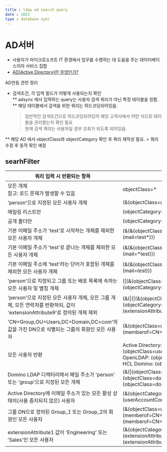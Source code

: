 ```yaml
---
title : ldap ad search query
date : 2023
type : database sync
---
```


# AD서버
- 사용자가 마이크로소프트 IT 환경에서 업무를 수행하는 데 도움을 주는 데이터베이스이자 서비스 집합
- [AD(Active Directory)란 무엇인가?](https://m.blog.naver.com/quest_kor/221487945625)

 AD연동 관련 정리    
- 검색조건, 각 입력 필드가 어떻게 사용되는지 확인    
** adsync 에서 입력하는 query는 사용자 검색 쿼리가 아닌 특정 테이블을 칭함.     
** 해당 테이블에서 검색을 위한 쿼리는 하드코딩되어있음.     
  > 일반적인 검색조건으로 하드코딩되어있어 해당 고객사에서 어떤 식으로 테이블을 관리했는지 확인 필요    
  > 현재 검색 쿼리는 사용자일 경우 조회가 되도록 되어있음.
  > 
** 해당 AD 에서 objectClass와 objectCategory 확인 후 쿼리 재작성 필요. > 쿼리 수정 후 동작 확인 예정

## searhFilter
|  쿼리 입력 시 반환되는 항목 |  LDAP 검색 쿼리 |
|---|---|
| 모든 개체 <br> 참고: 로드 문제가 발생할 수 있음  |  objectClass=* |
|  'person'으로 지정된 모든 사용자 개체 | (&(objectClass=user)(objectCategory=person))  |
|  메일링 리스트만 | (objectCategory=group)  |
| 공개 폴더만  |  (objectCategory=publicfolder) |
| 기본 이메일 주소가 'test'로 시작하는 개체를 제외한 모든 사용자 개체  |  (&(&(objectClass=user)(objectCategory=person))(!(mail=test*))) |
| 기본 이메일 주소가 'test'로 끝나는 개체를 제외한 모든 사용자 개체  |  (&(&(objectClass=user)(objectCategory=person))(!(mail=*test))) |
| 기본 이메일 주소에 'test'라는 단어가 포함된 개체를 제외한 모든 사용자 개체  |  (&(&(objectClass=user)(objectCategory=person))(!(mail=*test*))) |
|  'person'으로 지정되고 그룹 또는 배포 목록에 속하는 모든 사용자 및 별칭 개체 |  (\|(&(objectClass=user)(objectCategory=person))(objectCategory=group)) |
| 'person'으로 지정된 모든 사용자 개체, 모든 그룹 개체, 모든 연락처를 반환하되, 값이 'extensionAttribute9'로 정의된 개체 제외  | (&(\|(\|(&(objectClass=user)(objectCategory=person))(objectCategory=group))(objectClass=contact))(!(extensionAttribute9=*)))  |
|  'CN=Group,OU=Users,DC=Domain,DC=com'의 값을 가진 DN으로 식별되는 그룹의 회원인 모든 사용자 |  (&(objectClass=user)(objectCategory=person)(memberof=CN=Group,CN=Users,DC=Domain,DC=com)) |
| 모든 사용자 반환  | Active Directory: (&(objectCategory=person)(objectClass=user)) <br>OpenLDAP: (objectClass=inetOrgPerson) <br>HCL Domino: (objectClass=dominoPerson)  |
|  Domino LDAP 디렉터리에서 메일 주소가 'person' 또는 'group'으로 지정된 모든 개체 |  (&(\|(objectClass=dominoPerson)(objectClass=dominoGroup)(objectClass=dominoServerMailInDatabase))(mail=*)) |
|  Active Directory에 이메일 주소가 있는 모든 활성 상태의(사용 중지되지 않은) 사용자 | (&(objectCategory=person)(objectClass=user)(mail=*)(!(userAccountControl:1.2.840.113556.1.4.803:=2)))  |
|  그룹 DN으로 정의된 Group_1 또는 Group_2의 회원인 모든 사용자 |  (&(objectClass=user)(objectCategory=person)(\|(memberof=CN=Group_1,cn=Users,DC=Domain,DC=com)(memberof=CN=Group_2,cn=Users,DC=Domain,DC=com))) |
| extensionAttribute1 값이 'Engineering' 또는 'Sales'인 모든 사용자  | (&(objectCategory=user)(\|(extensionAttribute1=Engineering)(extensionAttribute1=Sales)))  |
